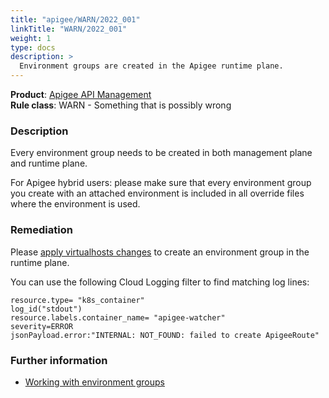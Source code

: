 ```yaml
---
title: "apigee/WARN/2022_001"
linkTitle: "WARN/2022_001"
weight: 1
type: docs
description: >
  Environment groups are created in the Apigee runtime plane.
---
```


**Product**: [Apigee API Management](https://cloud.google.com/apigee)\
**Rule class**: WARN - Something that is possibly wrong

### Description

Every environment group needs to be created in both management plane and runtime plane.

For Apigee hybrid users: please make sure that every environment group you create with an
attached environment is included in all override files where the environment is used.

### Remediation

Please [apply virtualhosts changes](https://cloud.google.com/apigee/docs/hybrid/v1.7/base-path-routing?hl=en#applying) to create an environment group in the runtime plane.

You can use the following Cloud Logging filter to find matching log lines:

```
resource.type= "k8s_container"
log_id("stdout")
resource.labels.container_name= "apigee-watcher"
severity=ERROR
jsonPayload.error:"INTERNAL: NOT_FOUND: failed to create ApigeeRoute"
```

### Further information

- [Working with environment groups](https://cloud.google.com/apigee/docs/api-platform/fundamentals/environmentgroups-working-with)
